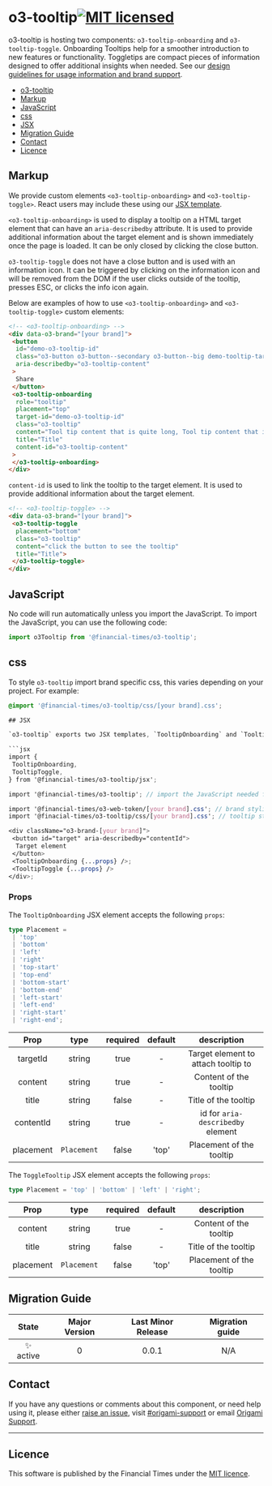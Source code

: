 # o3-tooltip[![MIT licensed](https://img.shields.io/badge/license-MIT-blue.svg)](#licence)

o3-tooltip is hosting two components: `o3-tooltip-onboarding` and `o3-tooltip-toggle`. Onboarding Tooltips help for a smoother introduction to new features or functionality. Toggletips are compact pieces of information designed to offer additional insights when needed. See our [design guidelines for usage information and brand support](https://origami-for-everyone.ft.com).

- [o3-tooltip](#o3-tooltip)
- [Markup](#markup)
- [JavaScript](#javascript)
- [css](#css)
- [JSX](#jsx)
- [Migration Guide](#migration-guide)
- [Contact](#contact)
- [Licence](#licence)

## Markup

We provide custom elements `<o3-tooltip-onboarding>` and `<o3-tooltip-toggle>`. React users may include these using our [JSX template](#jsx).

`<o3-tooltip-onboarding>` is used to display a tooltip on a HTML target element that can have an `aria-describedby` attribute. It is used to provide additional information about the target element and is shown immediately once the page is loaded. It can be only closed by clicking the close button.

`o3-tooltip-toggle` does not have a close button and is used with an information icon. It can be triggered by clicking on the information icon and will be removed from the DOM if the user clicks outside of the tooltip, presses ESC, or clicks the info icon again.

Below are examples of how to use `<o3-tooltip-onboarding>` and `<o3-tooltip-toggle>` custom elements:

```html
<!-- <o3-tooltip-onboarding> -->
<div data-o3-brand="[your brand]">
 <button
  id="demo-o3-tooltip-id"
  class="o3-button o3-button--secondary o3-button--big demo-tooltip-target"
  aria-describedby="o3-tooltip-content"
 >
  Share
 </button>
 <o3-tooltip-onboarding
  role="tooltip"
  placement="top"
  target-id="demo-o3-tooltip-id"
  class="o3-tooltip"
  content="Tool tip content that is quite long, Tool tip content that is quite long, Tool tip content that is quite long"
  title="Title"
  content-id="o3-tooltip-content"
 >
 </o3-tooltip-onboarding>
</div>
```

`content-id` is used to link the tooltip to the target element. It is used to provide additional information about the target element.

```html
<!-- <o3-tooltip-toggle> -->
<div data-o3-brand="[your brand]">
 <o3-tooltip-toggle
  placement="bottom"
  class="o3-tooltip"
  content="click the button to see the tooltip"
  title="Title">
 </o3-tooltip-toggle>
</div>
```

## JavaScript

No code will run automatically unless you import the JavaScript. To import the JavaScript, you can use the following code:

```javascript
import o3Tooltip from '@financial-times/o3-tooltip';
```

## css

To style `o3-tooltip` import brand specific css, this varies depending on your project. For example:

```scss
@import '@financial-times/o3-tooltip/css/[your brand].css';

## JSX

`o3-tooltip` exports two JSX templates, `TooltipOnboarding` and `TooltipToggle` for each tooltip component. This means copy-pasting html can be avoided. For example:

```jsx
import {
 TooltipOnboarding,
 TooltipToggle,
} from '@financial-times/o3-tooltip/jsx';

import '@financial-times/o3-tooltip'; // import the JavaScript needed for custom elements

import '@financial-times/o3-web-token/[your brand].css'; // brand styling
import '@finacial-times/o3-tooltip/css/[your brand].css'; // tooltip styling

<div className="o3-brand-[your brand]">
 <button id="target" aria-describedby="contentId">
  Target element
 </button>
 <TooltipOnboarding {...props} />;
 <TooltipToggle {...props} />
</div>;
```

### Props

The `TooltipOnboarding` JSX element accepts the following `props`:

```ts
type Placement =
 | 'top'
 | 'bottom'
 | 'left'
 | 'right'
 | 'top-start'
 | 'top-end'
 | 'bottom-start'
 | 'bottom-end'
 | 'left-start'
 | 'left-end'
 | 'right-start'
 | 'right-end';
```

|   Prop    |    type     | required | default |             description             |
| :-------: | :---------: | :------: | :-----: | :---------------------------------: |
| targetId  |   string    |   true   |    -    | Target element to attach tooltip to |
|  content  |   string    |   true   |    -    |       Content of the tooltip        |
|   title   |   string    |  false   |    -    |        Title of the tooltip         |
| contentId |   string    |   true   |    -    |  id for `aria-describedby` element  |
| placement | `Placement` |  false   |  'top'  |      Placement of the tooltip       |

The `ToggleTooltip` JSX element accepts the following `props`:

```ts
type Placement = 'top' | 'bottom' | 'left' | 'right';
```

|   Prop    |    type     | required | default |       description        |
| :-------: | :---------: | :------: | :-----: | :----------------------: |
|  content  |   string    |   true   |    -    |  Content of the tooltip  |
|   title   |   string    |  false   |    -    |   Title of the tooltip   |
| placement | `Placement` |  false   |  'top'  | Placement of the tooltip |

## Migration Guide

|   State   | Major Version | Last Minor Release | Migration guide |
| :-------: | :-----------: | :----------------: | :-------------: |
| ✨ active |       0       |       0.0.1        |       N/A       |

## Contact

If you have any questions or comments about this component, or need help using it, please either [raise an issue](https://github.com/Financial-Times/o3-tooltip/issues), visit [#origami-support](https://financialtimes.slack.com/messages/origami-support/) or email [Origami Support](mailto:origami-support@ft.com).

---

## Licence

This software is published by the Financial Times under the [MIT licence](http://opensource.org/licenses/MIT).
